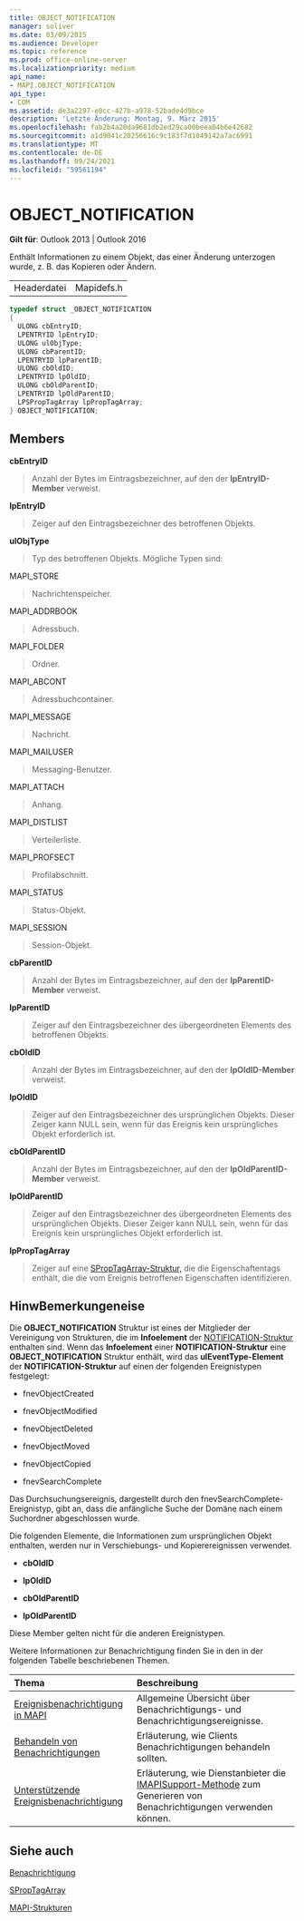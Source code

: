 ```yaml
---
title: OBJECT_NOTIFICATION
manager: soliver
ms.date: 03/09/2015
ms.audience: Developer
ms.topic: reference
ms.prod: office-online-server
ms.localizationpriority: medium
api_name:
- MAPI.OBJECT_NOTIFICATION
api_type:
- COM
ms.assetid: de3a2297-e0cc-427b-a978-52bade4d9bce
description: 'Letzte Änderung: Montag, 9. März 2015'
ms.openlocfilehash: fab2b4a20da9681db2ed29ca00beea04b6e42682
ms.sourcegitcommit: a1d9041c20256616c9c183f7d1049142a7ac6991
ms.translationtype: MT
ms.contentlocale: de-DE
ms.lasthandoff: 09/24/2021
ms.locfileid: "59561194"
---
```

# <a name="object_notification"></a>OBJECT_NOTIFICATION

  
  
**Gilt für**: Outlook 2013 | Outlook 2016 
  
Enthält Informationen zu einem Objekt, das einer Änderung unterzogen wurde, z. B. das Kopieren oder Ändern.
  
|||
|:-----|:-----|
|Headerdatei  <br/> |Mapidefs.h  <br/> |
   
```cpp
typedef struct _OBJECT_NOTIFICATION
{
  ULONG cbEntryID;
  LPENTRYID lpEntryID;
  ULONG ulObjType;
  ULONG cbParentID;
  LPENTRYID lpParentID;
  ULONG cbOldID;
  LPENTRYID lpOldID;
  ULONG cbOldParentID;
  LPENTRYID lpOldParentID;
  LPSPropTagArray lpPropTagArray;
} OBJECT_NOTIFICATION;

```

## <a name="members"></a>Members

 **cbEntryID**
  
> Anzahl der Bytes im Eintragsbezeichner, auf den der **lpEntryID-Member** verweist. 
    
 **lpEntryID**
  
> Zeiger auf den Eintragsbezeichner des betroffenen Objekts.
    
 **ulObjType**
  
> Typ des betroffenen Objekts. Mögliche Typen sind:
    
MAPI_STORE 
  
> Nachrichtenspeicher. 
    
MAPI_ADDRBOOK 
  
> Adressbuch. 
    
MAPI_FOLDER 
  
> Ordner.
    
MAPI_ABCONT 
  
> Adressbuchcontainer.
    
MAPI_MESSAGE 
  
> Nachricht.
    
MAPI_MAILUSER 
  
> Messaging-Benutzer.
    
MAPI_ATTACH 
  
> Anhang.
    
MAPI_DISTLIST 
  
> Verteilerliste.
    
MAPI_PROFSECT 
  
> Profilabschnitt.
    
MAPI_STATUS 
  
> Status-Objekt.
    
MAPI_SESSION 
  
> Session-Objekt.
    
 **cbParentID**
  
> Anzahl der Bytes im Eintragsbezeichner, auf den der **lpParentID-Member** verweist. 
    
 **lpParentID**
  
> Zeiger auf den Eintragsbezeichner des übergeordneten Elements des betroffenen Objekts.
    
 **cbOldID**
  
> Anzahl der Bytes im Eintragsbezeichner, auf den der **lpOldID-Member** verweist. 
    
 **lpOldID**
  
> Zeiger auf den Eintragsbezeichner des ursprünglichen Objekts. Dieser Zeiger kann NULL sein, wenn für das Ereignis kein ursprüngliches Objekt erforderlich ist.
    
 **cbOldParentID**
  
> Anzahl der Bytes im Eintragsbezeichner, auf den der **lpOldParentID-Member** verweist. 
    
 **lpOldParentID**
  
> Zeiger auf den Eintragsbezeichner des übergeordneten Elements des ursprünglichen Objekts. Dieser Zeiger kann NULL sein, wenn für das Ereignis kein ursprüngliches Objekt erforderlich ist.
    
 **lpPropTagArray**
  
> Zeiger auf eine [SPropTagArray-Struktur,](sproptagarray.md) die die Eigenschaftentags enthält, die die vom Ereignis betroffenen Eigenschaften identifizieren. 
    
## <a name="remarks"></a>HinwBemerkungeneise

Die **OBJECT_NOTIFICATION** Struktur ist eines der Mitglieder der Vereinigung von Strukturen, die im **Infoelement** der [NOTIFICATION-Struktur](notification.md) enthalten sind. Wenn das **Infoelement** einer **NOTIFICATION-Struktur** eine **OBJECT_NOTIFICATION** Struktur enthält, wird das **ulEventType-Element** der **NOTIFICATION-Struktur** auf einen der folgenden Ereignistypen festgelegt: 
  
- fnevObjectCreated
    
- fnevObjectModified
    
- fnevObjectDeleted
    
- fnevObjectMoved
    
- fnevObjectCopied
    
- fnevSearchComplete
    
Das Durchsuchungsereignis, dargestellt durch den fnevSearchComplete-Ereignistyp, gibt an, dass die anfängliche Suche der Domäne nach einem Suchordner abgeschlossen wurde.
  
Die folgenden Elemente, die Informationen zum ursprünglichen Objekt enthalten, werden nur in Verschiebungs- und Kopierereignissen verwendet. 
  
- **cbOldID**
    
- **lpOldID**
    
- **cbOldParentID**
    
- **lpOldParentID**
    
Diese Member gelten nicht für die anderen Ereignistypen.
  
Weitere Informationen zur Benachrichtigung finden Sie in den in der folgenden Tabelle beschriebenen Themen.
  
|**Thema**|**Beschreibung**|
|:-----|:-----|
|[Ereignisbenachrichtigung in MAPI](event-notification-in-mapi.md) <br/> |Allgemeine Übersicht über Benachrichtigungs- und Benachrichtigungsereignisse.  <br/> |
|[Behandeln von Benachrichtigungen](handling-notifications.md) <br/> |Erläuterung, wie Clients Benachrichtigungen behandeln sollten.  <br/> |
|[Unterstützende Ereignisbenachrichtigung](supporting-event-notification.md) <br/> |Erläuterung, wie Dienstanbieter die [IMAPISupport-Methode](imapisupportiunknown.md) zum Generieren von Benachrichtigungen verwenden können.  <br/> |
   
## <a name="see-also"></a>Siehe auch



[Benachrichtigung](notification.md)
  
[SPropTagArray](sproptagarray.md)


[MAPI-Strukturen](mapi-structures.md)


